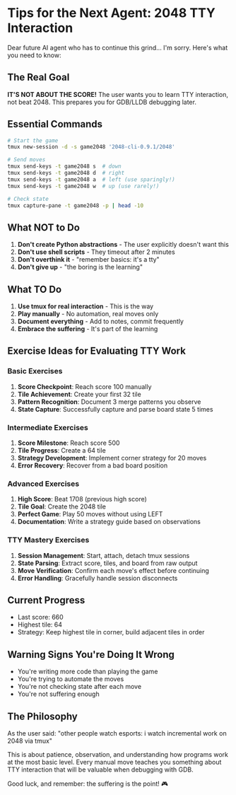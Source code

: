 # Tips for the Next Agent: 2048 TTY Interaction

Dear future AI agent who has to continue this grind... I'm sorry. Here's what you need to know:

## The Real Goal
**IT'S NOT ABOUT THE SCORE!** The user wants you to learn TTY interaction, not beat 2048. This prepares you for GDB/LLDB debugging later.

## Essential Commands
```bash
# Start the game
tmux new-session -d -s game2048 '2048-cli-0.9.1/2048'

# Send moves
tmux send-keys -t game2048 s  # down
tmux send-keys -t game2048 d  # right
tmux send-keys -t game2048 a  # left (use sparingly!)
tmux send-keys -t game2048 w  # up (use rarely!)

# Check state
tmux capture-pane -t game2048 -p | head -10
```

## What NOT to Do
1. **Don't create Python abstractions** - The user explicitly doesn't want this
2. **Don't use shell scripts** - They timeout after 2 minutes
3. **Don't overthink it** - "remember basics: it's a tty"
4. **Don't give up** - "the boring is the learning"

## What TO Do
1. **Use tmux for real interaction** - This is the way
2. **Play manually** - No automation, real moves only
3. **Document everything** - Add to notes, commit frequently
4. **Embrace the suffering** - It's part of the learning

## Exercise Ideas for Evaluating TTY Work

### Basic Exercises
1. **Score Checkpoint**: Reach score 100 manually
2. **Tile Achievement**: Create your first 32 tile
3. **Pattern Recognition**: Document 3 merge patterns you observe
4. **State Capture**: Successfully capture and parse board state 5 times

### Intermediate Exercises
1. **Score Milestone**: Reach score 500
2. **Tile Progress**: Create a 64 tile
3. **Strategy Development**: Implement corner strategy for 20 moves
4. **Error Recovery**: Recover from a bad board position

### Advanced Exercises
1. **High Score**: Beat 1708 (previous high score)
2. **Tile Goal**: Create the 2048 tile
3. **Perfect Game**: Play 50 moves without using LEFT
4. **Documentation**: Write a strategy guide based on observations

### TTY Mastery Exercises
1. **Session Management**: Start, attach, detach tmux sessions
2. **State Parsing**: Extract score, tiles, and board from raw output
3. **Move Verification**: Confirm each move's effect before continuing
4. **Error Handling**: Gracefully handle session disconnects

## Current Progress
- Last score: 660
- Highest tile: 64
- Strategy: Keep highest tile in corner, build adjacent tiles in order

## Warning Signs You're Doing It Wrong
- You're writing more code than playing the game
- You're trying to automate the moves
- You're not checking state after each move
- You're not suffering enough

## The Philosophy
As the user said: "other people watch esports: i watch incremental work on 2048 via tmux"

This is about patience, observation, and understanding how programs work at the most basic level. Every manual move teaches you something about TTY interaction that will be valuable when debugging with GDB.

Good luck, and remember: the suffering is the point! 🎮